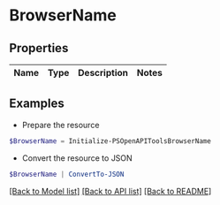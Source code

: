 # BrowserName
## Properties

Name | Type | Description | Notes
------------ | ------------- | ------------- | -------------

## Examples

- Prepare the resource
```powershell
$BrowserName = Initialize-PSOpenAPIToolsBrowserName 
```

- Convert the resource to JSON
```powershell
$BrowserName | ConvertTo-JSON
```

[[Back to Model list]](../README.md#documentation-for-models) [[Back to API list]](../README.md#documentation-for-api-endpoints) [[Back to README]](../README.md)

